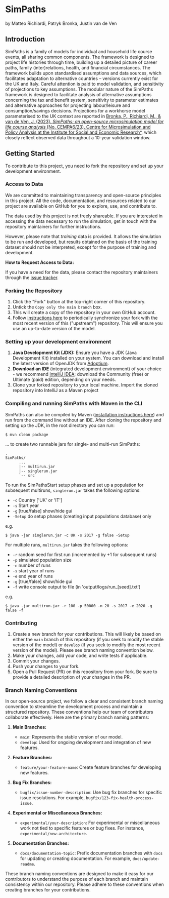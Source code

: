 # SimPaths

by Matteo Richiardi, Patryk Bronka, Justin van de Ven

## Introduction

SimPaths is a family of models for individual and household life course events, all sharing common components. The framework is designed to project life histories through time, building up a detailed picture of career paths, family (inter)relations, health, and financial circumstances. The framework builds upon standardised assumptions and data sources, which facilitates adaptation to alternative countries – versions currently exist for the UK and Italy. Careful attention is paid to model validation, and sensitivity of projections to key assumptions. The modular nature of the SimPaths framework is designed to facilitate analysis of alternative assumptions concerning the tax and benefit system, sensitivity to parameter estimates and alternative approaches for projecting labour/leisure and consumption/savings decisions. Projections for a workhorse model parameterised to the UK context are reported in [Bronka, P., Richiardi, M., & van de Ven, J. (2023). *SimPaths: an open-source microsimulation model for life course analysis* (No. CEMPA6/23), Centre for Microsimulation and Policy Analysis at the Institute for Social and Economic Research*](https://www.microsimulation.ac.uk/publications/publication-557738/), which closely reflect observed data throughout a 10-year validation window.

## Getting Started

To contribute to this project, you need to fork the repository and set up your development environment.

### Access to Data

We are committed to maintaining transparency and open-source principles in this project. All the code, documentation, and resources related to our project are available on GitHub for you to explore, use, and contribute to.

The data used by this project is not freely shareable. If you are interested in accessing the data necessary to run the simulation, get in touch with the repository maintainers for further instructions.

However, please note that _training_ data is provided. It allows the simulation to be run and developed, but results obtained on the basis of the training dataset should not be interpreted, except for the purpose of training and development. 

**How to Request Access to Data:**

If you have a need for the data, please contact the repository maintainers through the [issue tracker](https://github.com/centreformicrosimulation/SimPaths/issues).


### Forking the Repository

1. Click the "Fork" button at the top-right corner of this repository.
2. Untick the `Copy only the main branch` box.
3. This will create a copy of the repository in your own GitHub account.
4. Follow [instructions here](https://docs.github.com/en/pull-requests/collaborating-with-pull-requests/working-with-forks/syncing-a-fork) to periodically synchronize your fork with the most recent version of this ("upstream") repository. This will ensure you use an up-to-date version of the model.

### Setting up your development environment
1. **Java Development Kit (JDK):** Ensure you have a JDK (Java Development Kit) installed on your system. You can download and install the latest version of OpenJDK from [Adoptium](https://adoptium.net/).
2. **Download an IDE** (integrated development environment) of your choice - we recommend [IntelliJ IDEA](https://www.jetbrains.com/idea/download/); download the Community (free) or Ultimate (paid) edition, depending on your needs.
3. Clone your forked repository to your local machine. Import the cloned repository into IntelliJ as a Maven project 

### Compiling and running SimPaths with Maven in the CLI

SimPaths can also be compiled by Maven ([installation instructions here](https://maven.apache.org/install.html)) and run from the command line without an IDE. After cloning the repository and setting up the JDK, in the root directory you can run:
```
$ mvn clean package
```
... to create two runnable jars for single- and multi-run SimPaths:
```
.
SimPaths/
      ...
      |-- multirun.jar
      |-- singlerun.jar
      `-- src
```

To run the SimPathsStart setup phases and set up a population for subsequent multiruns, `singlerun.jar` takes the following options:

- `-c` Country ['UK' or 'IT']
- `-s` Start year
- `-g` [true/false] show/hide gui
- `-Setup` do setup phases (creating input populations database) only

e.g.
```
$ java -jar singlerun.jar -c UK -s 2017 -g false -Setup
```
For multiple runs, `multirun.jar` takes the following options:

- `-r` random seed for first run (incremented by +1 for subsequent runs)
- `-p` simulated population size
- `-n` number of runs
- `-s` start year of runs
- `-e` end year of runs
- `-g` [true/false] show/hide gui
- `-f` write console output to file (in 'output/logs/run_[seed].txt')

e.g.
```
$ java -jar multirun.jar -r 100 -p 50000 -n 20 -s 2017 -e 2020 -g false -f
```

### Contributing

1. Create a new branch for your contributions. This will likely be based on either the `main` branch of this repository (if you seek to modify the stable version of the model) or `develop` (if you seek to modify the most recent version of the model).  Please see branch naming convention below.
2. Make your changes, add your code, and write tests if applicable.
3. Commit your changes.
4. Push your changes to your fork.
5. Open a Pull Request (PR) on this repository from your fork. Be sure to provide a detailed description of your changes in the PR.

### Branch Naming Conventions

In our open-source project, we follow a clear and consistent branch naming convention to streamline the development process and maintain a structured repository. These conventions help our team of contributors collaborate effectively. Here are the primary branch naming patterns:

1. **Main Branches:**
    - `main`: Represents the stable version of our model.
    - `develop`: Used for ongoing development and integration of new features.

2. **Feature Branches:**
    - `feature/your-feature-name`: Create feature branches for developing new features.

3. **Bug Fix Branches:**
    - `bugfix/issue-number-description`: Use bug fix branches for specific issue resolutions. For example, `bugfix/123-fix-health-process-issue`.

6. **Experimental or Miscellaneous Branches:**
    - `experimental/your-description`: For experimental or miscellaneous work not tied to specific features or bug fixes. For instance, `experimental/new-architecture`.

7. **Documentation Branches:**
    - `docs/documentation-topic`: Prefix documentation branches with `docs` for updating or creating documentation. For example, `docs/update-readme`.

These branch naming conventions are designed to make it easy for our contributors to understand the purpose of each branch and maintain consistency within our repository. Please adhere to these conventions when creating branches for your contributions.
